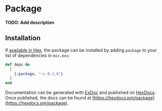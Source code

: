 # Package

**TODO: Add description**

## Installation

If [available in Hex](https://hex.pm/docs/publish), the package can be installed
by adding `package` to your list of dependencies in `mix.exs`:

```elixir
def deps do
  [
    {:package, "~> 0.1.0"}
  ]
end
```

Documentation can be generated with [ExDoc](https://github.com/elixir-lang/ex_doc)
and published on [HexDocs](https://hexdocs.pm). Once published, the docs can
be found at [https://hexdocs.pm/package](https://hexdocs.pm/package).

